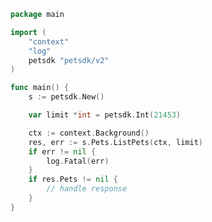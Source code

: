 <!-- Start SDK Example Usage [usage] -->
```go
package main

import (
	"context"
	"log"
	petsdk "petsdk/v2"
)

func main() {
	s := petsdk.New()

	var limit *int = petsdk.Int(21453)

	ctx := context.Background()
	res, err := s.Pets.ListPets(ctx, limit)
	if err != nil {
		log.Fatal(err)
	}
	if res.Pets != nil {
		// handle response
	}
}

```
<!-- End SDK Example Usage [usage] -->